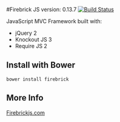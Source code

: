 #Firebrick JS version: 0.13.7 [![Build Status](https://travis-ci.org/smasala/firebrick.svg?branch=master)](https://travis-ci.org/smasala/firebrick)

JavaScript MVC Framework built with:

* jQuery 2
* Knockout JS 3
* Require JS 2

## Install with Bower
```
bower install firebrick
```

## More Info
[Firebrickjs.com](http://www.firebrickjs.com)